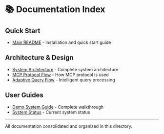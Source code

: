 # 📚 Documentation Index

## Quick Start
- [Main README](../README.md) - Installation and quick start guide

## Architecture & Design
- [System Architecture](ARCHITECTURE.md) - Complete system architecture
- [MCP Protocol Flow](MCP_PROTOCOL.md) - How MCP protocol is used
- [Adaptive Query Flow](ADAPTIVE_QUERY.md) - Intelligent query processing

## User Guides
- [Demo System Guide](DEMO_GUIDE.md) - Complete walkthrough
- [System Status](STATUS.md) - Current system status

---

All documentation consolidated and organized in this directory.
